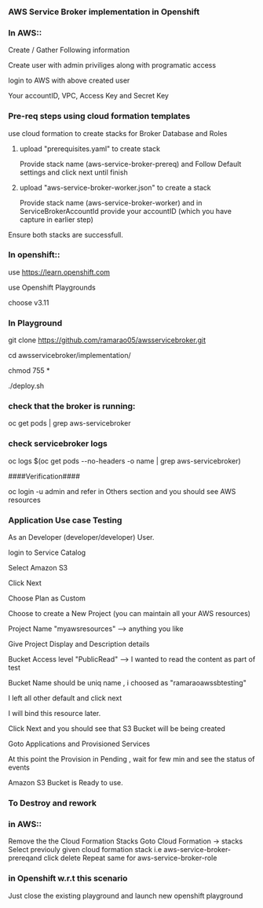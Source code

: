 ### AWS Service Broker implementation in Openshift

### In AWS:: 

Create / Gather Following information

Create user with admin priviliges along with programatic access

login to AWS with above created user

Your accountID, VPC,  Access Key and Secret Key

### Pre-req steps using cloud formation templates

use cloud formation to create stacks for Broker Database and Roles

1. upload "prerequisites.yaml" to create stack

   Provide stack name (aws-service-broker-prereq) and Follow Default settings and click next until finish
   
2. upload "aws-service-broker-worker.json" to create a stack

   Provide stack name (aws-service-broker-worker) and in ServiceBrokerAccountId provide your accountID (which you have capture in earlier step)
   

Ensure both stacks are successfull.


### In openshift::

use https://learn.openshift.com

use Openshift Playgrounds

choose v3.11

### In Playground

git clone https://github.com/ramarao05/awsservicebroker.git

cd awsservicebroker/implementation/

chmod 755 *

./deploy.sh


### check that the broker is running:

oc get pods | grep aws-servicebroker

### check servicebroker logs

oc logs $(oc get pods --no-headers -o name | grep aws-servicebroker)

####Verification####

oc login -u admin
and refer in Others section and you should see AWS resources



### Application Use case Testing 

As an Developer (developer/developer) User. 

login to Service Catalog

Select Amazon S3

Click Next

Choose Plan as Custom

Choose to create a New Project (you can maintain all your AWS resources)

Project Name "myawsresources"  --> anything you like

Give Project Display and Description details

Bucket Access level "PublicRead"  --> I wanted to read the content as part of test

Bucket Name should be uniq name , i choosed as "ramaraoawssbtesting"

I left all other default and click next

I will bind this resource later.

Click Next and you should see that S3 Bucket will be being created 

Goto Applications and Provisioned Services

At this point the Provision in Pending , wait for few min and see the status of events 

Amazon S3 Bucket is Ready to use.


### To Destroy and rework
### in AWS::
Remove the the Cloud Formation Stacks
Goto Cloud Formation -> stacks 
Select previouly given cloud formation stack i.e aws-service-broker-prereqand click delete 
Repeat same for aws-service-broker-role

### in Openshift w.r.t this scenario
Just close the existing playground and launch new openshift playground

